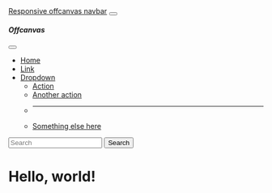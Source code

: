 <!doctype html>
<html lang="en">
  <head>
    <meta charset="utf-8">
    <meta name="viewport" content="width=device-width, initial-scale=1">
    <title>Bootstrap demo</title>
    <link href="https://cdn.jsdelivr.net/npm/bootstrap@5.3.3/dist/css/bootstrap.min.css" rel="stylesheet" integrity="sha384-QWTKZyjpPEjISv5WaRU9OFeRpok6YctnYmDr5pNlyT2bRjXh0JMhjY6hW+ALEwIH" crossorigin="anonymous">
    
  </head>
  <body>
     <nav class="navbar navbar-expand-lg navbar-dark bg-dark" aria-label="Offcanvas navbar large">
    <div class="container-fluid">
      <a class="navbar-brand" href="#">Responsive offcanvas navbar</a>
      <button class="navbar-toggler" type="button" data-bs-toggle="offcanvas" data-bs-target="#offcanvasNavbar2" aria-controls="offcanvasNavbar2" aria-label="Toggle navigation">
        <span class="navbar-toggler-icon"></span>
      </button>
      <div class="offcanvas offcanvas-end text-bg-dark" tabindex="-1" id="offcanvasNavbar2" aria-labelledby="offcanvasNavbar2Label">
        <div class="offcanvas-header">
          <h5 class="offcanvas-title" id="offcanvasNavbar2Label">Offcanvas</h5>
          <button type="button" class="btn-close btn-close-white" data-bs-dismiss="offcanvas" aria-label="Close"></button>
        </div>
        <div class="offcanvas-body">
          <ul class="navbar-nav justify-content-end flex-grow-1 pe-3">
            <li class="nav-item">
              <a class="nav-link active" aria-current="page" href="#">Home</a>
            </li>
            <li class="nav-item">
              <a class="nav-link" href="#">Link</a>
            </li>
            <li class="nav-item dropdown">
              <a class="nav-link dropdown-toggle" href="#" role="button" data-bs-toggle="dropdown" aria-expanded="false">
                Dropdown
              </a>
              <ul class="dropdown-menu">
                <li><a class="dropdown-item" href="#">Action</a></li>
                <li><a class="dropdown-item" href="#">Another action</a></li>
                <li>
                  <hr class="dropdown-divider">
                </li>
                <li><a class="dropdown-item" href="#">Something else here</a></li>
              </ul>
            </li>
          </ul>
          <form class="d-flex mt-3 mt-lg-0" role="search">
            <input class="form-control me-2" type="search" placeholder="Search" aria-label="Search">
            <button class="btn btn-outline-success" type="submit">Search</button>
          </form>
        </div>
      </div>
    </div>
  </nav>
    <h1>Hello, world!</h1>
<script src="https://cdn.jsdelivr.net/npm/@popperjs/core@2.11.8/dist/umd/popper.min.js" integrity="sha384-I7E8VVD/ismYTF4hNIPjVp/Zjvgyol6VFvRkX/vR+Vc4jQkC+hVqc2pM8ODewa9r" crossorigin="anonymous"></script>
<script src="https://cdn.jsdelivr.net/npm/bootstrap@5.3.3/dist/js/bootstrap.min.js" integrity="sha384-0pUGZvbkm6XF6gxjEnlmuGrJXVbNuzT9qBBavbLwCsOGabYfZo0T0to5eqruptLy" crossorigin="anonymous"></script>  </body>
</html>
